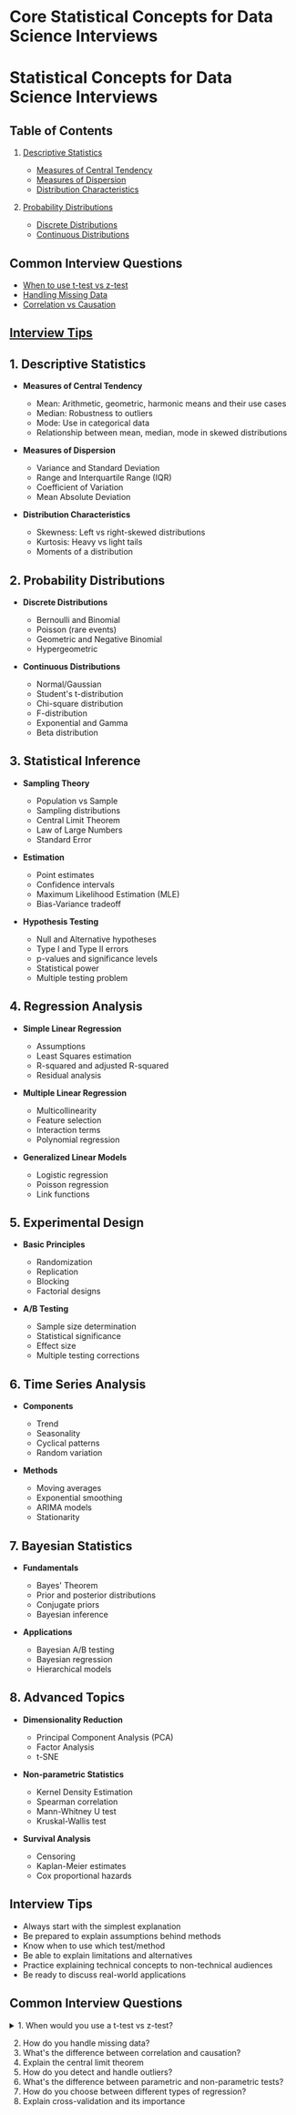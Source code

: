 # Core Statistical Concepts for Data Science Interviews


# Statistical Concepts for Data Science Interviews

## Table of Contents

1. [Descriptive Statistics](./1_descriptive_statistics/)
   - [Measures of Central Tendency](./1_descriptive_statistics/central-tendency.md)
   - [Measures of Dispersion](./1_descriptive_statistics/dispersion.md)
   - [Distribution Characteristics](./1_descriptive_statistics/distribution-characteristics.md)

2. [Probability Distributions](./2-probability-distributions/)
   - [Discrete Distributions](./2-probability-distributions/discrete.md)
   - [Continuous Distributions](./2-probability-distributions/continuous.md)

## Common Interview Questions
- [When to use t-test vs z-test](./common-questions/t-test-vs-z-test.md)
- [Handling Missing Data](./common-questions/missing-data.md)
- [Correlation vs Causation](./common-questions/correlation-causation.md)

## [Interview Tips](./interview-tips.md)


## 1. Descriptive Statistics
- **Measures of Central Tendency**
  - Mean: Arithmetic, geometric, harmonic means and their use cases
  - Median: Robustness to outliers
  - Mode: Use in categorical data
  - Relationship between mean, median, mode in skewed distributions

- **Measures of Dispersion**
  - Variance and Standard Deviation
  - Range and Interquartile Range (IQR)
  - Coefficient of Variation
  - Mean Absolute Deviation

- **Distribution Characteristics**
  - Skewness: Left vs right-skewed distributions
  - Kurtosis: Heavy vs light tails
  - Moments of a distribution

## 2. Probability Distributions
- **Discrete Distributions**
  - Bernoulli and Binomial
  - Poisson (rare events)
  - Geometric and Negative Binomial
  - Hypergeometric

- **Continuous Distributions**
  - Normal/Gaussian
  - Student's t-distribution
  - Chi-square distribution
  - F-distribution
  - Exponential and Gamma
  - Beta distribution

## 3. Statistical Inference
- **Sampling Theory**
  - Population vs Sample
  - Sampling distributions
  - Central Limit Theorem
  - Law of Large Numbers
  - Standard Error

- **Estimation**
  - Point estimates
  - Confidence intervals
  - Maximum Likelihood Estimation (MLE)
  - Bias-Variance tradeoff

- **Hypothesis Testing**
  - Null and Alternative hypotheses
  - Type I and Type II errors
  - p-values and significance levels
  - Statistical power
  - Multiple testing problem

## 4. Regression Analysis
- **Simple Linear Regression**
  - Assumptions
  - Least Squares estimation
  - R-squared and adjusted R-squared
  - Residual analysis

- **Multiple Linear Regression**
  - Multicollinearity
  - Feature selection
  - Interaction terms
  - Polynomial regression

- **Generalized Linear Models**
  - Logistic regression
  - Poisson regression
  - Link functions

## 5. Experimental Design
- **Basic Principles**
  - Randomization
  - Replication
  - Blocking
  - Factorial designs

- **A/B Testing**
  - Sample size determination
  - Statistical significance
  - Effect size
  - Multiple testing corrections

## 6. Time Series Analysis
- **Components**
  - Trend
  - Seasonality
  - Cyclical patterns
  - Random variation

- **Methods**
  - Moving averages
  - Exponential smoothing
  - ARIMA models
  - Stationarity

## 7. Bayesian Statistics
- **Fundamentals**
  - Bayes' Theorem
  - Prior and posterior distributions
  - Conjugate priors
  - Bayesian inference

- **Applications**
  - Bayesian A/B testing
  - Bayesian regression
  - Hierarchical models

## 8. Advanced Topics
- **Dimensionality Reduction**
  - Principal Component Analysis (PCA)
  - Factor Analysis
  - t-SNE

- **Non-parametric Statistics**
  - Kernel Density Estimation
  - Spearman correlation
  - Mann-Whitney U test
  - Kruskal-Wallis test

- **Survival Analysis**
  - Censoring
  - Kaplan-Meier estimates
  - Cox proportional hazards

## Interview Tips
- Always start with the simplest explanation
- Be prepared to explain assumptions behind methods
- Know when to use which test/method
- Be able to explain limitations and alternatives
- Practice explaining technical concepts to non-technical audiences
- Be ready to discuss real-world applications



## Common Interview Questions
<details>
<summary>1. When would you use a t-test vs z-test?</summary>
<br>
Let me break down the key differences between t-tests and z-tests and explain when to use each one:

Key Distinctions:

1. Population Standard Deviation
- Z-test: Used when we KNOW the population standard deviation (σ)
- T-test: Used when we DON'T know the population standard deviation and must estimate it using sample standard deviation (s)

2. Sample Size
- Z-test: Generally used for large samples (n > 30)
- T-test: Better for small samples (n < 30) because it accounts for the extra uncertainty in estimating the standard deviation

3. Distribution
- Z-test: Assumes data follows a normal distribution
- T-test: Uses Student's t-distribution, which has heavier tails than normal distribution to account for additional uncertainty

Here's a practical example:

Scenario 1: Quality Control in Large Manufacturing Plant
- Testing widget weights
- Years of historical data available
- Known population standard deviation
- Large daily samples
→ Use Z-test because you know σ and have large samples

Scenario 2: Medical Research Study
- Testing new drug effectiveness
- Small patient group (n=20)
- No known population standard deviation
- Need to estimate variance from sample
→ Use T-test because of small sample size and unknown σ

Common Interview Follow-up Questions:
1. Why does the t-distribution have heavier tails than normal distribution?
   - Because it accounts for the additional uncertainty in estimating the standard deviation
   
### Heavier Tails of T-Distribution

The t-distribution is defined as:

$t = \frac{Z}{\sqrt{V/n}}$

where:
- Z follows N(0,1)
- V follows χ²(n) (chi-square with n degrees of freedom)
- Z and V are independent

The probability density function (PDF) of t-distribution with ν degrees of freedom is:

$f(t) = \frac{\Gamma(\frac{\nu + 1}{2})}{\sqrt{\nu\pi}\Gamma(\frac{\nu}{2})}(1 + \frac{t^2}{\nu})^{-\frac{\nu + 1}{2}}$

Compare this to the normal distribution PDF:

$f(x) = \frac{1}{\sqrt{2\pi}}e^{-\frac{x^2}{2}}$

The key difference is in the tails:
- Normal distribution: Decays as $e^{-x^2/2}$
- t-distribution: Decays as $x^{-(\nu+1)}$

For small ν, the polynomial decay of t-distribution is slower than the exponential decay of normal distribution, resulting in heavier tails.


2. What happens to the t-distribution as sample size increases?
   - It approaches the normal distribution (degrees of freedom increase)

### 2. Convergence to Normal Distribution

As n → ∞, we can prove convergence using:

1. The Central Limit Theorem for V/n:
   $\frac{V/n - 1}{\sqrt{2/n}} \xrightarrow{d} N(0,1)$

2. Therefore, as n → ∞:
   $\sqrt{V/n} \xrightarrow{p} 1$

3. Thus:
   $t = \frac{Z}{\sqrt{V/n}} \xrightarrow{d} Z \sim N(0,1)$

This convergence can be quantified:
- For ν = 1: Cauchy distribution (undefined moments)
- For ν = 2: No fourth moment
- For ν = 3: No third moment
- As ν increases: Moments exist up to order ν-1
- As ν → ∞: All moments exist and match normal distribution




3. Can you use a t-test when you know the population standard deviation?
   - Yes, but it's less powerful than a z-test in this case


### 3. Power Analysis of T-test vs Z-test

The power function for a z-test:
$\pi_Z(\mu) = 1 - \Phi(z_{α/2} - \frac{\mu - \mu_0}{\sigma/\sqrt{n}}) + \Phi(-z_{α/2} - \frac{\mu - \mu_0}{\sigma/\sqrt{n}})$

The power function for a t-test:
$\pi_T(\mu) = 1 - F_t(t_{α/2,n-1} - \frac{\mu - \mu_0}{s/\sqrt{n}}) + F_t(-t_{α/2,n-1} - \frac{\mu - \mu_0}{s/\sqrt{n}})$

where:
- Φ is the standard normal CDF
- F_t is the t-distribution CDF
- z_{α/2} is the normal critical value
- t_{α/2,n-1} is the t critical value

The z-test is more powerful because:
1. |z_{α/2}| < |t_{α/2,n-1}| for any α and n
2. Using known σ eliminates estimation uncertainty
3. Therefore: $\pi_Z(\mu) > \pi_T(\mu)$ for any μ ≠ μ₀

Quantitatively, for α = 0.05:
- n = 10: t-test needs ~10% larger sample size for same power
- n = 30: Difference reduces to ~3%
- n > 100: Difference becomes negligible (<1%)


</details>

2. How do you handle missing data?
3. What's the difference between correlation and causation?
4. Explain the central limit theorem
5. How do you detect and handle outliers?
6. What's the difference between parametric and non-parametric tests?
7. How do you choose between different types of regression?
8. Explain cross-validation and its importance
